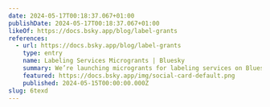 ```yaml
---
date: 2024-05-17T00:18:37.067+01:00
publishDate: 2024-05-17T00:18:37.067+01:00
likeOf: https://docs.bsky.app/blog/label-grants
references:
  - url: https://docs.bsky.app/blog/label-grants
    type: entry
    name: Labeling Services Microgrants | Bluesky
    summary: We’re launching microgrants for labeling services on Bluesky!
    featured: https://docs.bsky.app/img/social-card-default.png
    published: 2024-05-15T00:00:00.000Z
slug: 6texd
---
```


